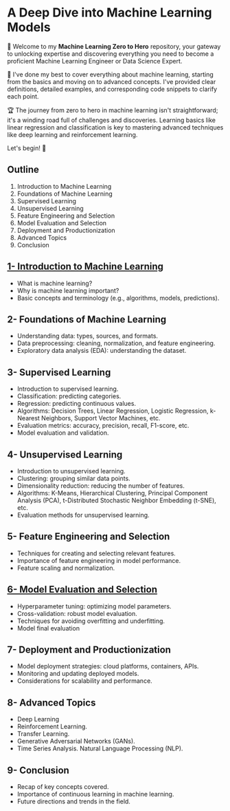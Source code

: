 # A Deep Dive into Machine Learning Models

🎉 Welcome to my **Machine Learning Zero to Hero** repository, your gateway to unlocking expertise and discovering everything you need to become a proficient Machine Learning Engineer or Data Science Expert.

🎯 I've done my best to cover everything about machine learning, starting from the basics and moving on to advanced concepts. I've provided clear definitions, detailed examples, and corresponding code snippets to clarify each point. 

🏆 The journey from zero to hero in machine learning isn't straightforward; it's a winding road full of challenges and discoveries. Learning basics like linear regression and classification is key to mastering advanced techniques like deep learning and reinforcement learning.

Let's begin! 🚀
## Outline 
 1. Introduction to Machine Learning
 2. Foundations of Machine Learning
 3. Supervised Learning
 4. Unsupervised Learning
 5. Feature Engineering and Selection
 6. Model Evaluation and Selection
 7. Deployment and Productionization
 8. Advanced Topics
 9. Conclusion

## [1- Introduction to Machine Learning](pages/introduction_to_ml.md)
- What is machine learning?
- Why is machine learning important?
- Basic concepts and terminology (e.g., algorithms, models, predictions).
## 2- Foundations of Machine Learning
- Understanding data: types, sources, and formats.
- Data preprocessing: cleaning, normalization, and feature engineering.
- Exploratory data analysis (EDA): understanding the dataset.
## 3- Supervised Learning
- Introduction to supervised learning.
- Classification: predicting categories.
- Regression: predicting continuous values.
- Algorithms: Decision Trees, Linear Regression, Logistic Regression, k-Nearest Neighbors, Support Vector Machines, etc.
- Evaluation metrics: accuracy, precision, recall, F1-score, etc.
- Model evaluation and validation.
## 4- Unsupervised Learning
- Introduction to unsupervised learning.
- Clustering: grouping similar data points.
- Dimensionality reduction: reducing the number of features.
- Algorithms: K-Means, Hierarchical Clustering, Principal Component Analysis (PCA), t-Distributed Stochastic Neighbor Embedding (t-SNE), etc.
- Evaluation methods for unsupervised learning.
## 5- Feature Engineering and Selection
- Techniques for creating and selecting relevant features.
- Importance of feature engineering in model performance.
- Feature scaling and normalization.
## [6- Model Evaluation and Selection](pages/model_tunning_optim.md)
- Hyperparameter tuning: optimizing model parameters.
- Cross-validation: robust model evaluation.
- Techniques for avoiding overfitting and underfitting.
- Model final evaluation
## 7- Deployment and Productionization
- Model deployment strategies: cloud platforms, containers, APIs.
- Monitoring and updating deployed models.
- Considerations for scalability and performance.
## 8- Advanced Topics
- Deep Learning
- Reinforcement Learning.
- Transfer Learning.
- Generative Adversarial Networks (GANs).
- Time Series Analysis.
Natural Language Processing (NLP).
## 9- Conclusion
- Recap of key concepts covered.
- Importance of continuous learning in machine learning.
- Future directions and trends in the field.

